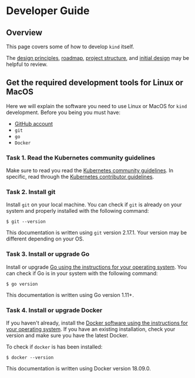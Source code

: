 # Developer Guide

## Overview

This page covers some of how to develop `kind` itself.

The [design principles], [roadmap], [project structure], and [initial design] may be helpful to review.

## Get the required development tools for Linux or MacOS
Here we will explain the software you need to use Linux or MacOS for `kind`
development.
Before you being you must have:

* [GitHub account][github]
* `git`
* `go`
* `Docker`

### Task 1. Read the Kubernetes community guidelines
Make sure to read you read the [Kubernetes community guidelines][community].
In specific, read through the [Kubernetes contributor guidelines][contributor].

### Task 2. Install git
Install `git` on your local machine.
You can check if `git` is already on your system and properly installed with 
the following command:

```
$ git --version
```
This documentation is written using `git` version 2.17.1. 
Your version may be different depending on your OS.

### Task 3. Install or upgrade Go
Install or upgrade [Go using the instructions for your operating system][golang].
You can check if Go is in your system with the following command:

```
$ go version
```
This documentation is written using Go version 1.11+.

### Task 4. Install or upgrade Docker
If you haven't already, install the 
[Docker software using the instructions for your operating system][docker].
If you have an existing installation, check your version and make sure you have
the latest Docker.

To check if `docker` is has been installed:
```
$ docker --version
```
This documentation is written using Docker version 18.09.0.


[design principles]: /docs/design/principles
[roadmap]: /docs/roadmap
[project structure]: /docs/devel/project-structure
[initial design]: /docs/design/initial
[github]: https://github.com/
[community]: https://github.com/kubernetes/community
[contributor]: https://github.com/kubernetes/community/blob/master/contributors/guide/README.md
[golang]: https://golang.org/doc/install
[docker]: https://docs.docker.com/install/#supported-platforms
